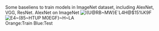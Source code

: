 Some baseliens to train models in ImageNet dataset, including AlexNet, VGG, ResNet.
AlexNet on ImageNet
![I(U@RB~MW}E`L4H@$15%K9F](https://user-images.githubusercontent.com/53403225/153807419-758f9247-7288-42aa-b748-00a663a16433.png)
![E4~(85~HTUP M0EGF}~H~LA](https://user-images.githubusercontent.com/53403225/153807431-307421a5-9094-4f92-9156-b2b5abd7fbb7.png)  
Orange:Train
Blue:Test
